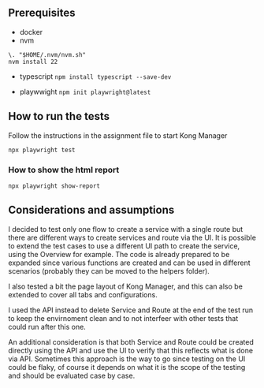 ## Prerequisites

- docker
- nvm
```curl -o- https://raw.githubusercontent.com/nvm-sh/nvm/v0.40.1/install.sh | bash
\. "$HOME/.nvm/nvm.sh"
nvm install 22
```
- typescript
`npm install typescript --save-dev`

- playwwight
`npm init playwright@latest`


## How to run the tests
Follow the instructions in the assignment file to start Kong Manager
```
npx playwright test
````
### How to show the html report
```
npx playwright show-report
````

## Considerations and assumptions
I decided to test only one flow to create a service with a single route but there are different ways to create services and route via the UI. It is possible to extend the test cases to use a different UI path to create the service, using the Overview for example.
The code is already prepared to be expanded since various functions are created and can be used in different scenarios (probably they can be moved to the helpers folder).

I also tested a bit the page layout of Kong Manager, and this can also be extended to cover all tabs and configurations.

I used the API instead to delete Service and Route at the end of the test run to keep the envirnoment clean and to not interfeer with other tests that could run after this one.

An additional consideration is that both Service and Route could be created directly using the API and use the UI to verify that this reflects what is done via API.
Sometimes this approach is the way to go since testing on the UI could be flaky, of course it depends on what it is the scope of the testing and should be evaluated case by case.


